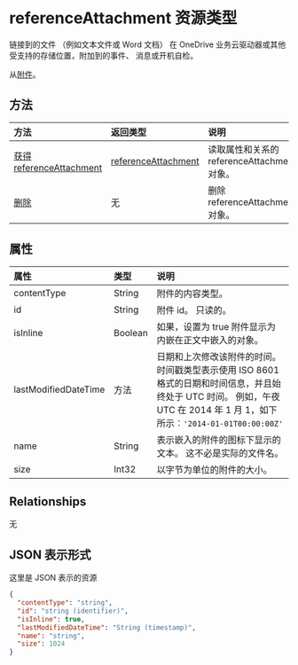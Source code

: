 # <a name="referenceattachment-resource-type"></a>referenceAttachment 资源类型

链接到的文件 （例如文本文件或 Word 文档） 在 OneDrive 业务云驱动器或其他受支持的存储位置，附加到的事件、 消息或开机自检。

从[附件](attachment.md)。

## <a name="methods"></a>方法

| 方法       | 返回类型  |说明|
|:---------------|:--------|:----------|
|[获得 referenceAttachment](../api/referenceattachment_get.md) | [referenceAttachment](referenceattachment.md) |读取属性和关系的 referenceAttachment 对象。|
|[删除](../api/attachment_delete.md) | 无 |删除 referenceAttachment 对象。 |


## <a name="properties"></a>属性
| 属性     | 类型   |说明|
|:---------------|:--------|:----------|
|contentType|String|附件的内容类型。|
|id|String|附件 id。  只读的。|
|isInline|Boolean|如果，设置为 true 附件显示为内嵌在正文中嵌入的对象。|
|lastModifiedDateTime|方法|日期和上次修改该附件的时间。 时间戳类型表示使用 ISO 8601 格式的日期和时间信息，并且始终处于 UTC 时间。 例如，午夜 UTC 在 2014 年 1 月 1，如下所示︰`'2014-01-01T00:00:00Z'`|
|name|String|表示嵌入的附件的图标下显示的文本。 这不必是实际的文件名。|
|size|Int32|以字节为单位的附件的大小。|


## <a name="relationships"></a>Relationships
无



## <a name="json-representation"></a>JSON 表示形式

这里是 JSON 表示的资源

<!-- {
  "blockType": "resource",
  "optionalProperties": [

  ],
  "@odata.type": "microsoft.graph.referenceAttachment"
}-->

```json
{
  "contentType": "string",
  "id": "string (identifier)",
  "isInline": true,
  "lastModifiedDateTime": "String (timestamp)",
  "name": "string",
  "size": 1024
}

```

<!-- uuid: 8fcb5dbc-d5aa-4681-8e31-b001d5168d79
2015-10-25 14:57:30 UTC -->
<!-- {
  "type": "#page.annotation",
  "description": "referenceAttachment resource",
  "keywords": "",
  "section": "documentation",
  "tocPath": ""
}-->
